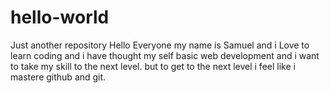 # hello-world
Just another repository
Hello Everyone my name is Samuel and i Love to learn coding and i have thought my self basic web development and i want to take my skill to the next level. but to get to the next level i feel like i mastere github and git.
